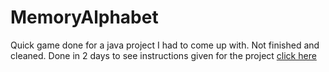 # MemoryAlphabet
Quick game done for a java project I had to come up with. Not finished and cleaned. Done in 2 days
to see instructions given for the project [click here](https://github.com/NicolasHelb/MemoryAlphabet/wiki/Instructions-of-the-project)
